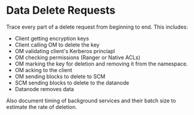 # Data Delete Requests

Trace every part of a delete request from beginning to end. This includes:
- Client getting encryption keys
- Client calling OM to delete the key
- OM validating client's Kerberos princiapl
- OM checking permissions (Ranger or Native ACLs)
- OM marking the key for deletion and removing it from the namespace.
- OM acking to the client
- OM sending blocks to delete to SCM
- SCM sending blocks to delete to the datanode
- Datanode removes data

Also document timing of background services and their batch size to estimate the rate of deletion.


